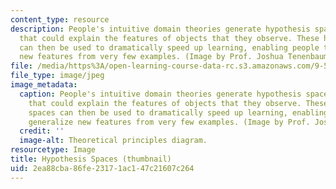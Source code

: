 ```yaml
---
content_type: resource
description: People's intuitive domain theories generate hypothesis spaces for concepts
  that could explain the features of objects that they observe. These hypothesis spaces
  can then be used to dramatically speed up learning, enabling people to generalize
  new features from very few examples. (Image by Prof. Joshua Tenenbaum.)
file: /media/https%3A/open-learning-course-data-rc.s3.amazonaws.com/9-52-c-computational-cognitive-science-spring-2003/2ea88cba86fe23171ac147c21607c264_9-52s03-th.jpg
file_type: image/jpeg
image_metadata:
  caption: People's intuitive domain theories generate hypothesis spaces for concepts
    that could explain the features of objects that they observe. These hypothesis
    spaces can then be used to dramatically speed up learning, enabling people to
    generalize new features from very few examples. (Image by Prof. Joshua Tenenbaum.)
  credit: ''
  image-alt: Theoretical principles diagram.
resourcetype: Image
title: Hypothesis Spaces (thumbnail)
uid: 2ea88cba-86fe-2317-1ac1-47c21607c264
---
```

